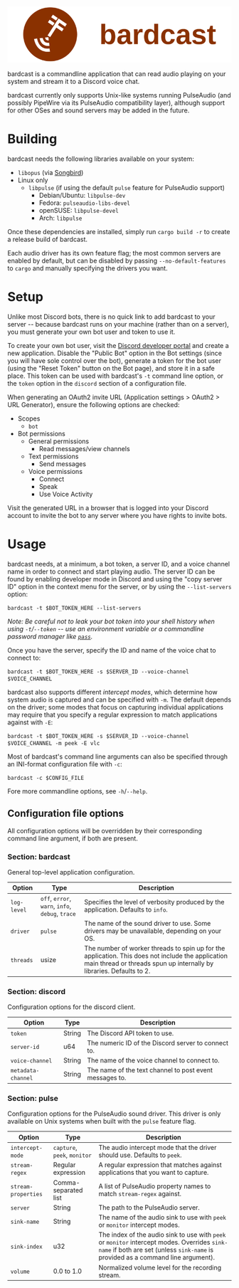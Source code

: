 ![bardcast](icon/bardcast-icon-text-192px.png)

bardcast is a commandline application that can read audio playing on your system
and stream it to a Discord voice chat.

bardcast currently only supports Unix-like systems running PulseAudio (and
possibly PipeWire via its PulseAudio compatibility layer), although support for
other OSes and sound servers may be added in the future.

# Building
bardcast needs the following libraries available on your system:

  * `libopus` (via [Songbird](https://github.com/serenity-rs/songbird#dependencies))
  * Linux only
    * `libpulse` (if using the default `pulse` feature for PulseAudio support)
      * Debian/Ubuntu: `libpulse-dev`
      * Fedora: `pulseaudio-libs-devel`
      * openSUSE: `libpulse-devel`
      * Arch: `libpulse`

Once these dependencies are installed, simply run `cargo build -r` to create a
release build of bardcast.

Each audio driver has its own feature flag; the most common servers are enabled
by default, but can be disabled by passing `--no-default-features` to `cargo`
and manually specifying the drivers you want.

# Setup
Unlike most Discord bots, there is no quick link to add bardcast to your
server -- because bardcast runs on your machine (rather than on a server), you
must generate your own bot user and token to use it.

To create your own bot user, visit the
[Discord developer portal](https://discord.com/developers/appliations) and
create a new application. Disable the "Public Bot" option in the Bot settings
(since you will have sole control over the bot), generate a token for the bot
user (using the "Reset Token" button on the Bot page), and store it in a safe
place. This token can be used with bardcast's `-t` command line option, or the
`token` option in the `discord` section of a configuration file.

When generating an OAuth2 invite URL (Application settings > OAuth2 > URL
Generator), ensure the following options are checked:

  * Scopes
    * `bot`
  * Bot permissions
    * General permissions
      * Read messages/view channels
    * Text permissions
      * Send messages
    * Voice permissions
      * Connect
      * Speak
      * Use Voice Activity

Visit the generated URL in a browser that is logged into your Discord account to
invite the bot to any server where you have rights to invite bots.

# Usage
bardcast needs, at a minimum, a bot token, a server ID, and a voice channel
name in order to connect and start playing audio. The server ID can be found by
enabling developer mode in Discord and using the "copy server ID" option in the
context menu for the server, or by using the `--list-servers` option:

```
bardcast -t $BOT_TOKEN_HERE --list-servers
```
_Note: Be careful not to leak your bot token into your shell history when using
`-t`/`--token` -- use an environment variable or a commandline password manager
like [`pass`](https://www.passwordstore.org)._

Once you have the server, specify the ID and name of the voice chat to connect
to:

```
bardcast -t $BOT_TOKEN_HERE -s $SERVER_ID --voice-channel $VOICE_CHANNEL
```

bardcast also supports different _intercept modes_, which determine how system
audio is captured and can be specified with `-m`. The default depends on the
driver; some modes that focus on capturing individual applications may require
that you specify a regular expression to match applications against with `-E`:

```
bardcast -t $BOT_TOKEN_HERE -s $SERVER_ID --voice-channel $VOICE_CHANNEL -m peek -E vlc
```

Most of bardcast's command line arguments can also be specified through an
INI-format configuration file with `-c`:

```
bardcast -c $CONFIG_FILE
```

Fore more commandline options, see `-h`/`--help`.

## Configuration file options
All configuration options will be overridden by their corresponding command line
argument, if both are present.

### Section: bardcast
General top-level application configuration.

| Option | Type | Description |
| ------ | ---- | ----------- |
| `log-level` | `off`, `error`, `warn`, `info`, `debug`, `trace` | Specifies the level of verbosity produced by the application. Defaults to `info`. |
| `driver` | `pulse` | The name of the sound driver to use. Some drivers may be unavailable, depending on your OS. |
| `threads` | usize | The number of worker threads to spin up for the application. This does not include the application main thread or threads spun up internally by libraries. Defaults to 2. |

### Section: discord
Configuration options for the discord client.

| Option | Type | Description |
| ------ | ---- | ----------- |
| `token` | String | The Discord API token to use. |
| `server-id` | u64 | The numeric ID of the Discord server to connect to. |
| `voice-channel` | String | The name of the voice channel to connect to. |
| `metadata-channel` | String | The name of the text channel to post event messages to. |

### Section: pulse
Configuration options for the PulseAudio sound driver. This driver is only
available on Unix systems when built with the `pulse` feature flag.

| Option | Type | Description |
| ------ | ---- | ----------- |
| `intercept-mode` | `capture`, `peek`, `monitor` | The audio intercept mode that the driver should use. Defaults to `peek`. |
| `stream-regex` | Regular expression | A regular expression that matches against applications that you want to capture. |
| `stream-properties` | Comma-separated list | A list of PulseAudio property names to match `stream-regex` against. |
| `server` | String | The path to the PulseAudio server. |
| `sink-name` | String | The name of the audio sink to use with `peek` or `monitor` intercept modes. |
| `sink-index` | u32 | The index of the audio sink to use with `peek` or `monitor` intercept modes. Overrides `sink-name` if both are set (unless `sink-name` is provided as a command line argument). |
| `volume` | 0.0 to 1.0 | Normalized volume level for the recording stream. |
